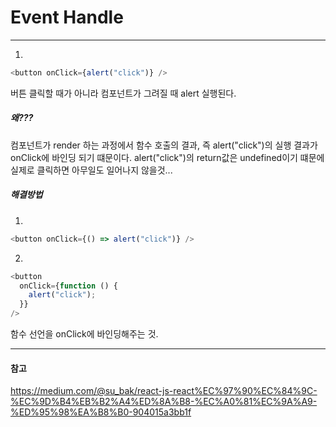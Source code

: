 # Event Handle

---

1.

```js
<button onClick={alert("click")} />
```

버튼 클릭할 때가 아니라 컴포넌트가 그려질 때 alert 실행된다.

##### 왜???

컴포넌트가 render 하는 과정에서 함수 호출의 결과, 즉 alert("click")의 실행 결과가 onClick에 바인딩 되기 떄문이다. alert("click")의 return값은 undefined이기 떄문에 실제로 클릭하면 아무일도 일어나지 않을것...

##### 해결방법

1.

```js
<button onClick={() => alert("click")} />
```

2.

```js
<button
  onClick={function () {
    alert("click");
  }}
/>
```

함수 선언을 onClick에 바인딩해주는 것.

---

#### 참고

https://medium.com/@su_bak/react-js-react%EC%97%90%EC%84%9C-%EC%9D%B4%EB%B2%A4%ED%8A%B8-%EC%A0%81%EC%9A%A9-%ED%95%98%EA%B8%B0-904015a3bb1f
